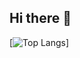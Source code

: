 ## Hi there 👋

[![Top Langs](https://github-readme-stats.vercel.app/api/top-langs/?username=studixxne&layout=compact&langs_count=8)]
